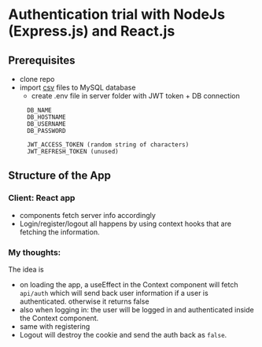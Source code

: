 # Authentication trial with NodeJs (Express.js) and React.js

## Prerequisites
* clone repo
* import [csv](./__DB-setup) files to MySQL database
  * create .env file in server folder with JWT token + DB connection
  ```
    DB_NAME
    DB_HOSTNAME
    DB_USERNAME
    DB_PASSWORD
  
    JWT_ACCESS_TOKEN (random string of characters)
    JWT_REFRESH_TOKEN (unused)
  ```

## Structure of the App
### Client: React app
- components fetch server info accordingly
- Login/register/logout all happens by using context hooks that are fetching the information.

### My thoughts:
The idea is
- on loading the app, a useEffect in the Context component will fetch `api/auth` which will send back user information if a user is authenticated. otherwise it returns false
- also when logging in: the user will be logged in and authenticated inside the Context component.
- same with registering
- Logout will destroy the cookie and send the auth back as `false`.

